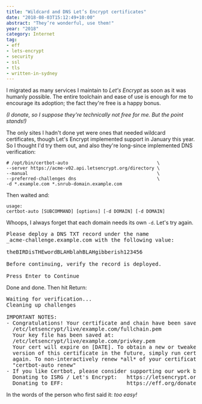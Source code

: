 ```yaml
---
title: "Wildcard and DNS Let’s Encrypt certificates"
date: "2018-08-03T15:12:49+10:00"
abstract: "They’re wonderful, use them!"
year: "2018"
category: Internet
tag:
- eff
- lets-encrypt
- security
- ssl
- tls
- written-in-sydney
---
```

I migrated as many services I maintain to *Let's Encrypt* as soon as it was humanly possible. The entire toolchain and ease of use is enough for me to encourage its adoption; the fact they're free is a happy bonus.

*(I donate, so I suppose they're technically not free for me. But the point stands!)*

The only sites I hadn't done yet were ones that needed wildcard certificates, though Let's Encrypt implemented support in January this year. So I thought I'd try them out, and also they're long-since implemented DNS verification:

    # /opt/bin/certbot-auto                                 \
    --server https://acme-v02.api.letsencrypt.org/directory \
    --manual                                                \
    --preferred-challenges dns                              \
    -d *.example.com *.snrub-domain.example.com

Then waited and:
 
    usage: 
    certbot-auto [SUBCOMMAND] [options] [-d DOMAIN] [-d DOMAIN]    

Whoops, I always forget that each domain needs its own `-d`. Let's try again.

<!-- Hugo's markdown parser isn't respecting \n\n again? -->
<pre>Please deploy a DNS TXT record under the name
_acme-challenge.example.com with the following value:  
       
theBIRDisTHEwordBLAHblahBLAHgibberish123456  
      
Before continuing, verify the record is deployed.  
  
Press Enter to Continue
</pre>

Done and done. Then hit Return:

<pre>Waiting for verification...
Cleaning up challenges  
      
IMPORTANT NOTES:
- Congratulations! Your certificate and chain have been saved at:
  /etc/letsencrypt/live/example.com/fullchain.pem
  Your key file has been saved at:
  /etc/letsencrypt/live/example.com/privkey.pem
  Your cert will expire on [DATE]. To obtain a new or tweaked
  version of this certificate in the future, simply run certbot-auto
  again. To non-interactively renew *all* of your certificates, run
  "certbot-auto renew"
- If you like Certbot, please consider supporting our work by:
  Donating to ISRG / Let's Encrypt:   https://letsencrypt.org/donate
  Donating to EFF:                    https://eff.org/donate-le
</pre>

In the words of the person who first said it: *too easy!*
